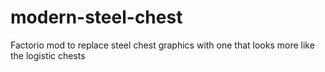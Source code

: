 # modern-steel-chest
Factorio mod to replace steel chest graphics with one that looks more like the logistic chests
